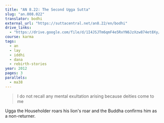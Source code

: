 ```yaml
---
title: "AN 8.22: The Second Ugga Sutta"
slug: "an.008.022"
translator: bodhi
external_url: "https://suttacentral.net/an8.22/en/bodhi"
drive_links:
  - "https://drive.google.com/file/d/1I4JSJTm6qmF4e5RxYN6JzXzw874et8Xy/view?usp=drivesdk"
course: karma
tags:
  - an
  - lay
  - iddhi
  - dana
  - rebirth-stories
year: 2012
pages: 3
parallels:
  - ma38
---
```


> I do not recall any mental exultation arising because deities come to me

Ugga the Householder roars his lion's roar and the Buddha confirms him as a non-returner.
